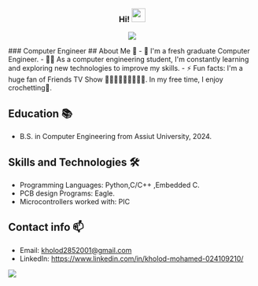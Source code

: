 <h3 align="center">
  Hi!
  <img src="https://media.giphy.com/media/hvRJCLFzcasrR4ia7z/giphy.gif" width="28">
</h3>

<!-- Typing SVG by DenverCoder1 - https://github.com/DenverCoder1/readme-typing-svg -->
<p align="center">
  <a href="https://github.com/DenverCoder1/readme-typing-svg"><img src="https://readme-typing-svg.herokuapp.com/?lines=Welcome%20to%20my%20profile;Always%20learning&font=Fira%20Code&center=true&width=440&height=45&color=f75c7e&vCenter=true&size=22"></a>
</p> 
### Computer Engineer 
## About Me 🚀
- 🏢 I'm a fresh graduate Computer Engineer.
- 👨‍💻 As a computer engineering student, I'm constantly learning and exploring new technologies to improve my skills.
- ⚡ Fun facts: 
 I'm a huge fan of Friends TV Show 👩‍🦱👩‍🦰👩👨👨‍🦱👨.  In my free time, I enjoy crochetting🧶.


## Education 📚
- B.S. in Computer Engineering from Assiut University, 2024.

## Skills and Technologies 🛠 

- Programming Languages: Python,C/C++ ,Embedded C.
- PCB design Programs: Eagle.
- Microcontrollers worked with: PIC

## Contact info 📫
- Email: kholod2852001@gmail.com
- LinkedIn: https://www.linkedin.com/in/kholod-mohamed-024109210/
 <img src="https://img.shields.io/badge/-Kholod%20Mohamed-0077B5?style=for-the-badge&logo=Linkedin&logoColor=white"/>


